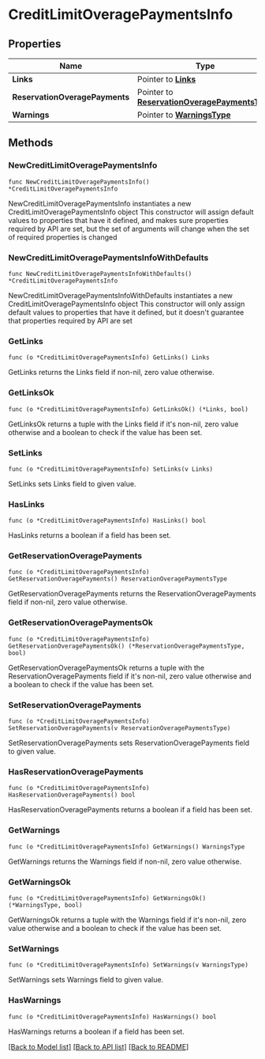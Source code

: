 # CreditLimitOveragePaymentsInfo

## Properties

Name | Type | Description | Notes
------------ | ------------- | ------------- | -------------
**Links** | Pointer to [**Links**](Links.md) |  | [optional] 
**ReservationOveragePayments** | Pointer to [**ReservationOveragePaymentsType**](ReservationOveragePaymentsType.md) |  | [optional] 
**Warnings** | Pointer to [**WarningsType**](WarningsType.md) |  | [optional] 

## Methods

### NewCreditLimitOveragePaymentsInfo

`func NewCreditLimitOveragePaymentsInfo() *CreditLimitOveragePaymentsInfo`

NewCreditLimitOveragePaymentsInfo instantiates a new CreditLimitOveragePaymentsInfo object
This constructor will assign default values to properties that have it defined,
and makes sure properties required by API are set, but the set of arguments
will change when the set of required properties is changed

### NewCreditLimitOveragePaymentsInfoWithDefaults

`func NewCreditLimitOveragePaymentsInfoWithDefaults() *CreditLimitOveragePaymentsInfo`

NewCreditLimitOveragePaymentsInfoWithDefaults instantiates a new CreditLimitOveragePaymentsInfo object
This constructor will only assign default values to properties that have it defined,
but it doesn't guarantee that properties required by API are set

### GetLinks

`func (o *CreditLimitOveragePaymentsInfo) GetLinks() Links`

GetLinks returns the Links field if non-nil, zero value otherwise.

### GetLinksOk

`func (o *CreditLimitOveragePaymentsInfo) GetLinksOk() (*Links, bool)`

GetLinksOk returns a tuple with the Links field if it's non-nil, zero value otherwise
and a boolean to check if the value has been set.

### SetLinks

`func (o *CreditLimitOveragePaymentsInfo) SetLinks(v Links)`

SetLinks sets Links field to given value.

### HasLinks

`func (o *CreditLimitOveragePaymentsInfo) HasLinks() bool`

HasLinks returns a boolean if a field has been set.

### GetReservationOveragePayments

`func (o *CreditLimitOveragePaymentsInfo) GetReservationOveragePayments() ReservationOveragePaymentsType`

GetReservationOveragePayments returns the ReservationOveragePayments field if non-nil, zero value otherwise.

### GetReservationOveragePaymentsOk

`func (o *CreditLimitOveragePaymentsInfo) GetReservationOveragePaymentsOk() (*ReservationOveragePaymentsType, bool)`

GetReservationOveragePaymentsOk returns a tuple with the ReservationOveragePayments field if it's non-nil, zero value otherwise
and a boolean to check if the value has been set.

### SetReservationOveragePayments

`func (o *CreditLimitOveragePaymentsInfo) SetReservationOveragePayments(v ReservationOveragePaymentsType)`

SetReservationOveragePayments sets ReservationOveragePayments field to given value.

### HasReservationOveragePayments

`func (o *CreditLimitOveragePaymentsInfo) HasReservationOveragePayments() bool`

HasReservationOveragePayments returns a boolean if a field has been set.

### GetWarnings

`func (o *CreditLimitOveragePaymentsInfo) GetWarnings() WarningsType`

GetWarnings returns the Warnings field if non-nil, zero value otherwise.

### GetWarningsOk

`func (o *CreditLimitOveragePaymentsInfo) GetWarningsOk() (*WarningsType, bool)`

GetWarningsOk returns a tuple with the Warnings field if it's non-nil, zero value otherwise
and a boolean to check if the value has been set.

### SetWarnings

`func (o *CreditLimitOveragePaymentsInfo) SetWarnings(v WarningsType)`

SetWarnings sets Warnings field to given value.

### HasWarnings

`func (o *CreditLimitOveragePaymentsInfo) HasWarnings() bool`

HasWarnings returns a boolean if a field has been set.


[[Back to Model list]](../README.md#documentation-for-models) [[Back to API list]](../README.md#documentation-for-api-endpoints) [[Back to README]](../README.md)


